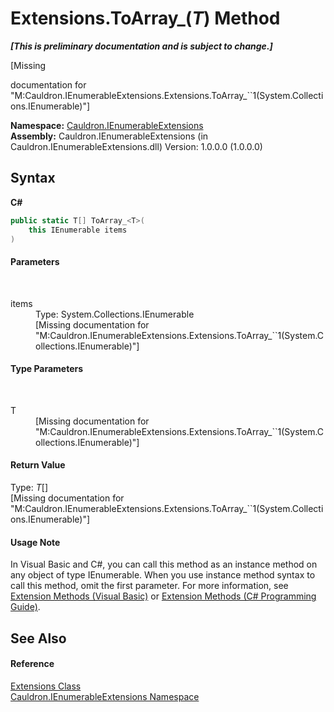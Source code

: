 # Extensions.ToArray_(*T*) Method 
 _**\[This is preliminary documentation and is subject to change.\]**_

\[Missing <summary> documentation for "M:Cauldron.IEnumerableExtensions.Extensions.ToArray_``1(System.Collections.IEnumerable)"\]

**Namespace:**&nbsp;<a href="N_Cauldron_IEnumerableExtensions">Cauldron.IEnumerableExtensions</a><br />**Assembly:**&nbsp;Cauldron.IEnumerableExtensions (in Cauldron.IEnumerableExtensions.dll) Version: 1.0.0.0 (1.0.0.0)

## Syntax

**C#**<br />
``` C#
public static T[] ToArray_<T>(
	this IEnumerable items
)

```


#### Parameters
&nbsp;<dl><dt>items</dt><dd>Type: System.Collections.IEnumerable<br />\[Missing <param name="items"/> documentation for "M:Cauldron.IEnumerableExtensions.Extensions.ToArray_``1(System.Collections.IEnumerable)"\]</dd></dl>

#### Type Parameters
&nbsp;<dl><dt>T</dt><dd>\[Missing <typeparam name="T"/> documentation for "M:Cauldron.IEnumerableExtensions.Extensions.ToArray_``1(System.Collections.IEnumerable)"\]</dd></dl>

#### Return Value
Type: *T*[]<br />\[Missing <returns> documentation for "M:Cauldron.IEnumerableExtensions.Extensions.ToArray_``1(System.Collections.IEnumerable)"\]

#### Usage Note
In Visual Basic and C#, you can call this method as an instance method on any object of type IEnumerable. When you use instance method syntax to call this method, omit the first parameter. For more information, see <a href="http://msdn.microsoft.com/en-us/library/bb384936.aspx">Extension Methods (Visual Basic)</a> or <a href="http://msdn.microsoft.com/en-us/library/bb383977.aspx">Extension Methods (C# Programming Guide)</a>.

## See Also


#### Reference
<a href="T_Cauldron_IEnumerableExtensions_Extensions">Extensions Class</a><br /><a href="N_Cauldron_IEnumerableExtensions">Cauldron.IEnumerableExtensions Namespace</a><br />